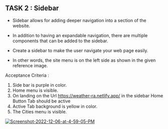 ## TASK 2 : Sidebar

- Sidebar allows for adding deeper navigation into a section of the website. 
- In addition to having an expandable navigation, there are multiple components that can be added to the sidebar.

- Create a sidebar to make the user navigate your web page easily. 
- In other words, the site menu is on the left side as shown in the given reference image.

Acceptance Criteria : 

1. Side bar is purple in color. 
2. Home menu is visible. 
3. On landing on the Url https://weather-ra.netlify.app/ in the sidebar Home Button Tab should be active
4. Active Tab background is yellow in color. 
5. The Cities menu is visible.

<a href="https://ibb.co/GsPMN57"><img src="https://i.ibb.co/bHdvDK1/Screenshot-2022-12-06-at-4-59-05-PM.png" alt="Screenshot-2022-12-06-at-4-59-05-PM" border="0"></a>
